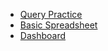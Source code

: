 - [Query Practice](https://docs.google.com/spreadsheets/d/11LwtGFFUjcjaanRR5_rwqxiT3yMti0DSjN_aN6Y6mys/edit#gid=665770131)
- [Basic Spreadsheet](https://docs.google.com/spreadsheets/d/1Kox1kgIqnF-oTAsBHoYbVJalNdLK0BHd5ano_fCZNRo/edit#gid=986571413)
- [Dashboard](https://docs.google.com/spreadsheets/d/1mkjYhTNhT1zJMhZJUYTXhsbUyh5jiYrT9ccIpx1HSwA/edit#gid=1612536738)

